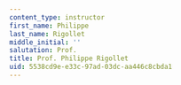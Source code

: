 ```yaml
---
content_type: instructor
first_name: Philippe
last_name: Rigollet
middle_initial: ''
salutation: Prof.
title: Prof. Philippe Rigollet
uid: 5538cd9e-e33c-97ad-03dc-aa446c8cbda1
---
```

